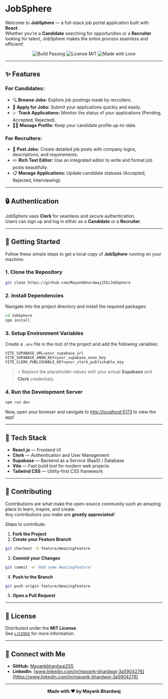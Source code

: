 # JobSphere

Welcome to **JobSphere** — a full-stack job portal application built with **React**.  
Whether you're a **Candidate** searching for opportunities or a **Recruiter** looking for talent, JobSphere makes the entire process seamless and efficient!

<p align="center">
  <img src="https://img.shields.io/badge/build-passing-brightgreen" alt="Build Passing" />
  <img src="https://img.shields.io/badge/license-MIT-blue" alt="License MIT" />
  <img src="https://img.shields.io/badge/made%20with-❤️-red" alt="Made with Love" />
</p>

---

## ✨ Features

### For Candidates:
- 🔍 **Browse Jobs:** Explore job postings made by recruiters.
- 📝 **Apply for Jobs:** Submit your applications quickly and easily.
- 📈 **Track Applications:** Monitor the status of your applications (Pending, Accepted, Rejected).
- 🧑‍💼 **Manage Profile:** Keep your candidate profile up-to-date.

### For Recruiters:
- 🏢 **Post Jobs:** Create detailed job posts with company logos, descriptions, and requirements.
- ✏️ **Rich Text Editor:** Use an integrated editor to write and format job posts beautifully.
- 📋 **Manage Applications:** Update candidate statuses (Accepted, Rejected, Interviewing).

---

## 🔒 Authentication

JobSphere uses **Clerk** for seamless and secure authentication.  
Users can sign up and log in either as a **Candidate** or a **Recruiter**.

---

## 🚀 Getting Started

Follow these simple steps to get a local copy of **JobSphere** running on your machine:

### 1. Clone the Repository

```bash
git clone https://github.com/Mayankbhardwaj255/JobSphere
```

### 2. Install Dependencies

Navigate into the project directory and install the required packages:

```bash
cd JobSphere
npm install
```

### 3. Setup Environment Variables

Create a `.env` file in the root of the project and add the following variables:

```plaintext
VITE_SUPABASE_URL=your_supabase_url
VITE_SUPABASE_ANON_KEY=your_supabase_anon_key
VITE_CLERK_PUBLISHABLE_KEY=your_clerk_publishable_key
```

> ⚡ Replace the placeholder values with your actual **Supabase** and **Clerk** credentials.

### 4. Run the Development Server

```bash
npm run dev
```

Now, open your browser and navigate to [http://localhost:5173](http://localhost:5173) to view the app!

---

## 📂 Tech Stack

- **React.js** — Frontend UI
- **Clerk** — Authentication and User Management
- **Supabase** — Backend as a Service (BaaS) / Database
- **Vite** — Fast build tool for modern web projects
- **Tailwind CSS** — Utility-first CSS framework

---

## 🤝 Contributing

Contributions are what make the open-source community such an amazing place to learn, inspire, and create.  
Any contributions you make are **greatly appreciated**!

Steps to contribute:

1. **Fork the Project**
2. **Create your Feature Branch**

```bash
git checkout -b feature/AmazingFeature
```

3. **Commit your Changes**

```bash
git commit -m 'Add some AmazingFeature'
```

4. **Push to the Branch**

```bash
git push origin feature/AmazingFeature
```

5. **Open a Pull Request**

---

## 📄 License

Distributed under the **MIT License**.  
See [`LICENSE`](LICENSE) for more information.

---

## 🔗 Connect with Me

- **GitHub:** [Mayankbhardwaj255](https://github.com/Mayankbhardwaj255)
- **LinkedIn:** [www.linkedin.com/in/mayank-bhardwaj-3a5904276](https://www.linkedin.com/in/mayank-bhardwaj-3a5904276)

---

<p align="center">
  <b>Made with ❤️ by Mayank Bhardwaj</b>
</p>
